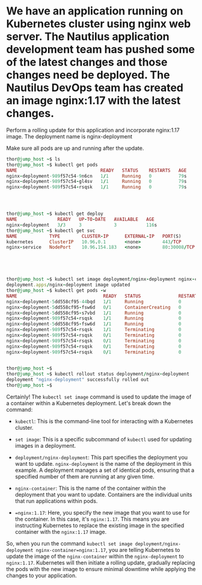 # We have an application running on Kubernetes cluster using nginx web server. The Nautilus application development team has pushed some of the latest changes and those changes need be deployed. The Nautilus DevOps team has created an image nginx:1.17 with the latest changes.


Perform a rolling update for this application and incorporate nginx:1.17 image. The deployment name is nginx-deployment

Make sure all pods are up and running after the update.

```ruby
thor@jump_host ~$ ls
thor@jump_host ~$ kubectl get pods
NAME                               READY   STATUS    RESTARTS   AGE
nginx-deployment-989f57c54-9n6cn   1/1     Running   0          79s
nginx-deployment-989f57c54-gl4sv   1/1     Running   0          79s
nginx-deployment-989f57c54-rsqsk   1/1     Running   0          79s




thor@jump_host ~$ kubectl get deploy
NAME               READY   UP-TO-DATE   AVAILABLE   AGE
nginx-deployment   3/3     3            3           116s
thor@jump_host ~$ kubectl get svc
NAME            TYPE        CLUSTER-IP      EXTERNAL-IP   PORT(S)        AGE
kubernetes      ClusterIP   10.96.0.1       <none>        443/TCP        24m
nginx-service   NodePort    10.96.154.183   <none>        80:30008/TCP   2m7s





thor@jump_host ~$ kubectl set image deployment/nginx-deployment nginx-container=nginx:1.17
deployment.apps/nginx-deployment image updated
thor@jump_host ~$ kubectl get pods -w
NAME                                READY   STATUS              RESTARTS   AGE
nginx-deployment-5dd558cf95-44bqd   1/1     Running             0          5s
nginx-deployment-5dd558cf95-fsw6d   0/1     ContainerCreating   0          3s
nginx-deployment-5dd558cf95-s7vbd   1/1     Running             0          17s
nginx-deployment-989f57c54-rsqsk    1/1     Running             0          6m6s
nginx-deployment-5dd558cf95-fsw6d   1/1     Running             0          3s
nginx-deployment-989f57c54-rsqsk    1/1     Terminating         0          6m6s
nginx-deployment-989f57c54-rsqsk    0/1     Terminating         0          6m6s
nginx-deployment-989f57c54-rsqsk    0/1     Terminating         0          6m7s
nginx-deployment-989f57c54-rsqsk    0/1     Terminating         0          6m7s
nginx-deployment-989f57c54-rsqsk    0/1     Terminating         0          6m7s

 
thor@jump_host ~$ 
thor@jump_host ~$ kubectl rollout status deployment/nginx-deployment
deployment "nginx-deployment" successfully rolled out
thor@jump_host ~$ 
```



Certainly! The `kubectl set image` command is used to update the image of a container within a Kubernetes deployment. Let's break down the command:

- `kubectl`: This is the command-line tool for interacting with a Kubernetes cluster.

- `set image`: This is a specific subcommand of `kubectl` used for updating images in a deployment.

- `deployment/nginx-deployment`: This part specifies the deployment you want to update. `nginx-deployment` is the name of the deployment in this example. A deployment manages a set of identical pods, ensuring that a specified number of them are running at any given time.

- `nginx-container`: This is the name of the container within the deployment that you want to update. Containers are the individual units that run applications within pods.

- `=nginx:1.17`: Here, you specify the new image that you want to use for the container. In this case, it's `nginx:1.17`. This means you are instructing Kubernetes to replace the existing image in the specified container with the `nginx:1.17` image.

So, when you run the command `kubectl set image deployment/nginx-deployment nginx-container=nginx:1.17`, you are telling Kubernetes to update the image of the `nginx-container` within the `nginx-deployment` to `nginx:1.17`. Kubernetes will then initiate a rolling update, gradually replacing the pods with the new image to ensure minimal downtime while applying the changes to your application.
